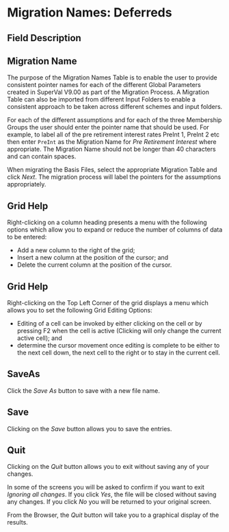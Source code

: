 # Migration Names: Deferreds



## Field Description

## Migration Name

The purpose of the Migration Names Table is to enable the user to
provide consistent pointer names for each of the different Global
Parameters created in SuperVal V9.00 as part of the Migration Process. A
Migration Table can also be imported from different Input Folders to
enable a consistent approach to be taken across different schemes and
input folders.

For each of the different assumptions and for each of the three
Membership Groups the user should enter the pointer name that should be
used. For example, to label all of the pre retirement interest rates
PreInt 1, PreInt 2 etc then enter `PreInt` as the Migration Name for _Pre
Retirement Interest_ where appropriate. The Migration Name should not be
longer than 40 characters and can contain spaces.

When migrating the Basis Files, select the appropriate Migration Table
and click _Next_. The migration process will label the pointers for the
assumptions appropriately.

## Grid Help

Right-clicking on a column heading presents a menu with the following
options which allow you to expand or reduce the number of columns of
data to be entered:

-   Add a new column to the right of the grid;
-   Insert a new column at the position of the cursor; and
-   Delete the current column at the position of the cursor.

## Grid Help

Right-clicking on the Top Left Corner of the grid displays a menu which
allows you to set the following Grid Editing Options:

-   Editing of a cell can be invoked by either clicking on the cell or
    by pressing F2 when the cell is active (Clicking will only change
    the current active cell); and
-   determine the cursor movement once editing is complete to be either
    to the next cell down, the next cell to the right or to stay in the
    current cell.

## SaveAs

Click the _Save As_ button to save with a new file name.

## Save

Clicking on the _Save_ button allows you to save the entries.

## Quit

Clicking on the _Quit_ button allows you to exit without saving any of
your changes.

In some of the screens you will be asked to confirm if you want to exit
_Ignoring all changes_. If you click _Yes_, the file will be closed
without saving any changes. If you click _No_ you will be returned to your
original screen.

From the Browser, the _Quit_ button will take you to a graphical display
of the results.